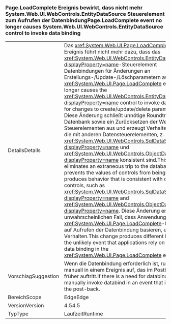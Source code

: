 ### <a name="pageloadcomplete-event-no-longer-causes-systemwebuiwebcontrolsentitydatasource-control-to-invoke-data-binding"></a><span data-ttu-id="19020-101">Page.LoadComplete Ereignis bewirkt, dass nicht mehr System.Web.UI.WebControls.EntityDataSource Steuerelement zum Aufrufen der Datenbindung</span><span class="sxs-lookup"><span data-stu-id="19020-101">Page.LoadComplete event no longer causes System.Web.UI.WebControls.EntityDataSource control to invoke data binding</span></span>

|   |   |
|---|---|
|<span data-ttu-id="19020-102">Details</span><span class="sxs-lookup"><span data-stu-id="19020-102">Details</span></span>|<span data-ttu-id="19020-103">Das <xref:System.Web.UI.Page.LoadComplete>-Ereignis führt nicht mehr dazu, dass das <xref:System.Web.UI.WebControls.EntityDataSource?displayProperty=name>-Steuerelement Datenbindungen für Änderungen an Erstellungs-/Update-/Löschparametern aufruft.</span><span class="sxs-lookup"><span data-stu-id="19020-103">The <xref:System.Web.UI.Page.LoadComplete> event no longer causes the <xref:System.Web.UI.WebControls.EntityDataSource?displayProperty=name> control to invoke data binding for changes to create/update/delete parameters.</span></span> <span data-ttu-id="19020-104">Diese Änderung schließt unnötige Roundtrips zur Datenbank sowie ein Zurücksetzen der Werte von Steuerelementen aus und erzeugt Verhaltensweisen, die mit anderen Datensteuerelementen, z. B. <xref:System.Web.UI.WebControls.SqlDataSource?displayProperty=name> und <xref:System.Web.UI.WebControls.ObjectDataSource?displayProperty=name> konsistent sind.</span><span class="sxs-lookup"><span data-stu-id="19020-104">This change eliminates an extraneous trip to the database, prevents the values of controls from being reset, and produces behavior that is consistent with other data controls, such as <xref:System.Web.UI.WebControls.SqlDataSource?displayProperty=name> and <xref:System.Web.UI.WebControls.ObjectDataSource?displayProperty=name>.</span></span> <span data-ttu-id="19020-105">Diese Änderung erzeugt im unwahrscheinlichen Fall, dass Anwendungen im <xref:System.Web.UI.Page.LoadComplete>-Ereignis auf Aufrufen der Datenbindung basieren, ein anderes Verhalten.</span><span class="sxs-lookup"><span data-stu-id="19020-105">This change produces different behavior in the unlikely event that applications rely on invoking data binding in the <xref:System.Web.UI.Page.LoadComplete> event.</span></span>|
|<span data-ttu-id="19020-106">Vorschlag</span><span class="sxs-lookup"><span data-stu-id="19020-106">Suggestion</span></span>|<span data-ttu-id="19020-107">Wenn die Datenbindung erforderlich ist, rufen Sie sie manuell in einem Ereignis auf, das im Postback früher auftritt.</span><span class="sxs-lookup"><span data-stu-id="19020-107">If there is a need for databinding, manually invoke databind in an event that is earlier in the post-back.</span></span>|
|<span data-ttu-id="19020-108">Bereich</span><span class="sxs-lookup"><span data-stu-id="19020-108">Scope</span></span>|<span data-ttu-id="19020-109">Edge</span><span class="sxs-lookup"><span data-stu-id="19020-109">Edge</span></span>|
|<span data-ttu-id="19020-110">Version</span><span class="sxs-lookup"><span data-stu-id="19020-110">Version</span></span>|<span data-ttu-id="19020-111">4.5</span><span class="sxs-lookup"><span data-stu-id="19020-111">4.5</span></span>|
|<span data-ttu-id="19020-112">Typ</span><span class="sxs-lookup"><span data-stu-id="19020-112">Type</span></span>|<span data-ttu-id="19020-113">Laufzeit</span><span class="sxs-lookup"><span data-stu-id="19020-113">Runtime</span></span>|

